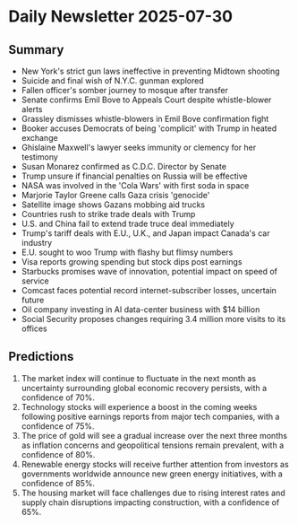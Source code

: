 # Daily Newsletter 2025-07-30

## Summary

- New York's strict gun laws ineffective in preventing Midtown shooting
- Suicide and final wish of N.Y.C. gunman explored
- Fallen officer's somber journey to mosque after transfer
- Senate confirms Emil Bove to Appeals Court despite whistle-blower alerts
- Grassley dismisses whistle-blowers in Emil Bove confirmation fight
- Booker accuses Democrats of being 'complicit' with Trump in heated exchange
- Ghislaine Maxwell's lawyer seeks immunity or clemency for her testimony
- Susan Monarez confirmed as C.D.C. Director by Senate
- Trump unsure if financial penalties on Russia will be effective
- NASA was involved in the 'Cola Wars' with first soda in space
- Marjorie Taylor Greene calls Gaza crisis 'genocide'
- Satellite image shows Gazans mobbing aid trucks
- Countries rush to strike trade deals with Trump
- U.S. and China fail to extend trade truce deal immediately
- Trump's tariff deals with E.U., U.K., and Japan impact Canada's car industry
- E.U. sought to woo Trump with flashy but flimsy numbers
- Visa reports growing spending but stock dips post earnings
- Starbucks promises wave of innovation, potential impact on speed of service
- Comcast faces potential record internet-subscriber losses, uncertain future
- Oil company investing in AI data-center business with $14 billion
- Social Security proposes changes requiring 3.4 million more visits to its offices

## Predictions

1. The market index will continue to fluctuate in the next month as uncertainty surrounding global economic recovery persists, with a confidence of 70%.
2. Technology stocks will experience a boost in the coming weeks following positive earnings reports from major tech companies, with a confidence of 75%.
3. The price of gold will see a gradual increase over the next three months as inflation concerns and geopolitical tensions remain prevalent, with a confidence of 80%.
4. Renewable energy stocks will receive further attention from investors as governments worldwide announce new green energy initiatives, with a confidence of 85%.
5. The housing market will face challenges due to rising interest rates and supply chain disruptions impacting construction, with a confidence of 65%.
